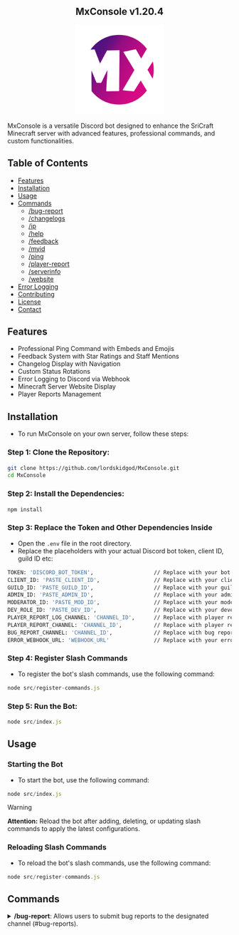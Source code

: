 <h2 align="center">
    MxConsole v1.20.4
</h2>

<p align="center">
    <img src="MxConsole2.png" alt="MxConsole Logo" width="200"/>
</p>

MxConsole is a versatile Discord bot designed to enhance the SriCraft Minecraft server with advanced features, professional commands, and custom functionalities.

## Table of Contents

- [Features](#features)
- [Installation](#installation)
- [Usage](#usage)
- [Commands](#commands)
  - [/bug-report](#bug-report)
  - [/changelogs](#changelogs)
  - [/ip](#ip)
  - [/help](#help)
  - [/feedback](#feedback)
  - [/myid](#myid)
  - [/ping](#ping)
  - [/player-report](#player-report)
  - [/serverinfo](#serverinfo)
  - [/website](#website)
- [Error Logging](#error-logging)
- [Contributing](#contributing)
- [License](#license)
- [Contact](#contact)

## Features

- Professional Ping Command with Embeds and Emojis
- Feedback System with Star Ratings and Staff Mentions
- Changelog Display with Navigation
- Custom Status Rotations
- Error Logging to Discord via Webhook
- Minecraft Server Website Display
- Player Reports Management

## Installation

- To run MxConsole on your own server, follow these steps:

 ### Step 1: Clone the Repository:

 ```sh
 git clone https://github.com/lordskidgod/MxConsole.git
 cd MxConsole
 ```

 ### Step 2: Install the Dependencies:
 ```sh
 npm install
 ```

 ### Step 3: Replace the Token and Other Dependencies Inside
 - Open the `.env` file in the root directory.
 - Replace the placeholders with your actual Discord bot token, client ID, guild ID etc:
  
 ```sh
 TOKEN: 'DISCORD_BOT_TOKEN',                   // Replace with your bot token
 CLIENT_ID: 'PASTE_CLIENT_ID',                 // Replace with your client ID
 GUILD_ID: 'PASTE_GUILD_ID',                   // Replace with your guild ID
 ADMIN_ID: 'PASTE_ADMIN_ID',                   // Replace with your admin role ID
 MODERATOR_ID: 'PASTE_MOD_ID',                 // Replace with your moderator role ID
 DEV_ROLE_ID: 'PASTE_DEV_ID',                  // Replace with your developer role ID
 PLAYER_REPORT_LOG_CHANNEL: 'CHANNEL_ID',      // Replace with player report log channel ID
 PLAYER_REPORT_CHANNEL: 'CHANNEL_ID',          // Replace with player report channel ID
 BUG_REPORT_CHANNEL: 'CHANNEL_ID',             // Replace with bug report channel ID
 ERROR_WEBHOOK_URL: 'WEBHOOK_URL'              // Replace with your error webhook URL
  ```

  ### Step 4: Register Slash Commands

  - To register the bot's slash commands, use the following command:

  ```js
  node src/register-commands.js
  ```

  ### Step 5: Run the Bot:
   ```js
   node src/index.js
   ```

## Usage

### Starting the Bot

- To start the bot, use the following command:

```js
node src/index.js
```


> [!WARNING]
> 
> **Attention:** Reload the bot after adding, deleting, or updating slash commands to apply the latest configurations.

### Reloading Slash Commands

- To reload the bot's slash commands, use the following command:

```js
node src/register-commands.js
```

## Commands

<details>
<summary><strong>/bug-report</strong>: Allows users to submit bug reports to the designated channel (#bug-reports).</summary>

````markdown
The bot listens for messages starting with /bug-report followed by the details of the bug. It logs these reports to the specified channel using a webhook for easy tracking and resolution by moderators.

</details>
```
<details>
<summary><strong>/changelogs</strong>: Retrieves and displays recent updates and changes made to the bot or server.</summary>
It fetches this information from a predefined source (e.g., a text file or API endpoint) and formats it into a readable embed message for users to view.

</details>
<details>
<summary><strong>/ip</strong>: Fetches and displays the IP address of the Minecraft server associated with the bot.</summary>
It retrieves this information either from a configuration file or directly from the server's status API, presenting it in a clear and accessible format to users.

</details>
<details>
<summary><strong>/help</strong>: Provides users with information about available commands and their functionalities.</summary>
It responds to /help commands by sending a structured list of commands, along with brief descriptions of each, ensuring users understand how to interact with the bot effectively.

</details>
<details>
<summary><strong>/feedback</strong>: Enables users to submit feedback about the bot or server.</summary>
It prompts users to provide their feedback, which can include text-based comments and optional star ratings. The bot then processes this feedback, logs it to a dedicated channel (#feedback), and notifies relevant staff members for review and response.

</details>
<details>
<summary><strong>/myid</strong>: Returns the Discord ID of the user who issued the command.</summary>
It retrieves and displays the user's unique Discord identifier, facilitating user-specific actions or queries within the bot's functionality.

</details>
<details>
<summary><strong>/ping</strong>: Checks the latency (ping) of the bot to the Discord servers.</summary>
It calculates and displays the time taken for the bot to receive and respond to a command, helping users assess the bot's responsiveness and connection quality.

</details>
<details>
<summary><strong>/player-report</strong>: Facilitates the management of player reports within the server.</summary>
It allows moderators and administrators to view and handle reports submitted by users, including details such as the reported player's username, the reason for the report, and the number of times reported. Access to this command is restricted to authorized staff members (@admin and @moderator roles).

</details>
<details>
<summary><strong>/serverinfo</strong>: Provides detailed information about the Discord server where the bot is installed.</summary>
It retrieves and displays server-specific details such as the server name, member count, creation date, and region, offering users insights into the server's configuration and demographics.

</details>
<details>
<summary><strong>/website</strong>: Displays the website URL associated with the Minecraft server.</summary>
It retrieves and presents the server's website link, facilitating easy access for users to visit and explore additional information about the server, such as community resources, forums, or shop pages.

</details>

### Notes:
- **Sections**: Each section (`Error Logging`, `Contributing`, `License`, `Contact`) is briefly described and linked in the Table of Contents for easy navigation.
- **Commands**: Each command is briefly summarized with its functionality. You can expand on each command further as needed.
- **Customization**: Tailor the content to fit your specific bot's commands, features, and project details.
- **Images**: You can integrate images into specific command explanations by including markdown image syntax (`![Command Name](path_to_image.png)`) where appropriate.
  
This structure provides a clear and organized overview of your Discord bot project, making it easier for users to understand its features, installation process, usage instructions, and how they can contribute or get support. Adjust and expand on each section based on your project's specific needs and audience.


<h6 align="center">©️ PROJECT | CN DEVELOPMENT UNIT</h6>


